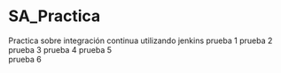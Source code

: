 # SA_Practica
Practica sobre integración continua utilizando jenkins
prueba 1
prueba 2
prueba 3
prueba 4
prueba 5  
prueba 6 
